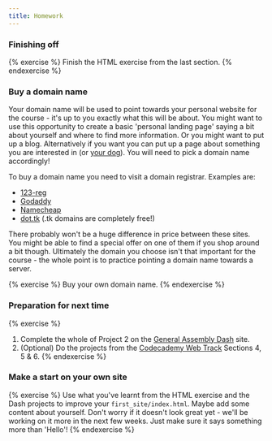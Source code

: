 ```yaml
---
title: Homework
---
```


### Finishing off

{% exercise %}
Finish the HTML exercise from the last section.
{% endexercise %}

### Buy a domain name

Your domain name will be used to point towards your personal website for the course - it's up to you exactly what this will be about. You might want to use this opportunity to create a basic 'personal landing page' saying a bit about yourself and where to find more information. Or you might want to put up a blog. Alternatively if you want you can put up a page about something you are interested in (or [your dog](http://jamfly.info/)). You will need to pick a domain name accordingly!

To buy a domain name you need to visit a domain registrar. Examples are:

* [123-reg](http://www.123-reg.co.uk/)
* [Godaddy](http://www.godaddy.com/)
* [Namecheap](http://www.namecheap.com/)
* [dot.tk](http://www.dot.tk/en/index.html?lang=en) (.tk domains are completely free!)

There probably won't be a huge difference in price between these sites. You might be able to find a special offer on one of them if you shop around a bit though. Ultimately the domain you choose isn't that important for the course - the whole point is to practice pointing a domain name towards a server.

{% exercise %}
Buy your own domain name.
{% endexercise %}

### Preparation for next time

{% exercise %}
1. Complete the whole of Project 2 on the [General Assembly Dash](https://dash.generalassemb.ly/projects) site. 
3. (Optional) Do the projects from the [Codecademy Web Track](http://www.codecademy.com/tracks/web) Sections 4, 5 &amp; 6.
{% endexercise %}

### Make a start on your own site

{% exercise %}
Use what you've learnt from the HTML exercise and the Dash projects to improve your `first_site/index.html`. Maybe add some content about yourself. Don't worry if it doesn't look great yet - we'll be working on it more in the next few weeks. Just make sure it says something more than 'Hello'!
{% endexercise %}

